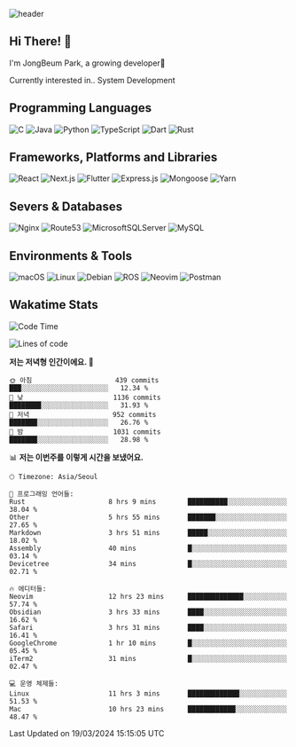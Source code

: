 ![header](https://capsule-render.vercel.app/api?type=waving&color=gradient&height=250&section=header&text=JongBeum%20Park&desc=Welcome%20to%20my%20Github!&fontAlign=66&fontAlignY=35&descAlign=83&descAlignY=55&animation=fadeIn)

## Hi There! 👋
I'm JongBeum Park, a growing developer🌱

Currently interested in.. System Development

## Programming Languages
![C](https://img.shields.io/badge/c-00599C?style=for-the-badge&logo=c&logoColor=white)
![Java](https://img.shields.io/badge/java-ED8B00?style=for-the-badge&logo=openjdk&logoColor=white)
![Python](https://img.shields.io/badge/python-3670A0?style=for-the-badge&logo=python&logoColor=ffdd54)
![TypeScript](https://img.shields.io/badge/typescript-007ACC?style=for-the-badge&logo=typescript&logoColor=white)
![Dart](https://img.shields.io/badge/dart-0175C2?style=for-the-badge&logo=dart&logoColor=white)
![Rust](https://img.shields.io/badge/rust-000000?style=for-the-badge&logo=rust&logoColor=white)

## Frameworks, Platforms and Libraries
![React](https://img.shields.io/badge/react-20232a?style=for-the-badge&logo=react&logoColor=%2361DAFB)
![Next.js](https://img.shields.io/badge/Next.js-000000?style=for-the-badge&logo=Next.js&logoColor=white)
![Flutter](https://img.shields.io/badge/flutter-02569B?style=for-the-badge&logo=flutter&logoColor=white)
![Express.js](https://img.shields.io/badge/express.js-404d59?style=for-the-badge&logo=express&logoColor=%2361DAFB)
![Mongoose](https://img.shields.io/badge/Mongoose-880000?style=for-the-badge&logo=mongoose&logoColor=white)
![Yarn](https://img.shields.io/badge/yarn-2C8EBB?style=for-the-badge&logo=yarn&logoColor=white)

## Severs & Databases
![Nginx](https://img.shields.io/badge/nginx-009639?style=for-the-badge&logo=nginx&logoColor=white)
![Route53](https://img.shields.io/badge/Route53-8c4fff?style=for-the-badge&logo=Amazon%20Route%2053&logoColor=white)
![MicrosoftSQLServer](https://img.shields.io/badge/Microsoft%20SQL%20Sever-CC2927?style=for-the-badge&logo=microsoft%20sql%20server&logoColor=white)
![MySQL](https://img.shields.io/badge/mysql-4479A1?style=for-the-badge&logo=mysql&logoColor=white)

## Environments & Tools
![macOS](https://img.shields.io/badge/-macOS-000000?style=for-the-badge&logo=macOS&logoColor=white)
![Linux](https://img.shields.io/badge/Linux-FCC624?style=for-the-badge&logo=Linux&logoColor=white)
![Debian](https://img.shields.io/badge/Debian-A81D33?style=for-the-badge&logo=Debian&logoColor=white)
![ROS](https://img.shields.io/badge/ROS-22314E?style=for-the-badge&logo=ROS&logoColor=white)
![Neovim](https://img.shields.io/badge/neovim-57A143?style=for-the-badge&logo=Neovim&logoColor=white)
![Postman](https://img.shields.io/badge/Postman-FF6C37?style=for-the-badge&logo=Postman&logoColor=white)

## Wakatime Stats
<!--START_SECTION:waka-->
![Code Time](http://img.shields.io/badge/Code%20Time-2%2C361%20hrs%2039%20mins-blue)

![Lines of code](https://img.shields.io/badge/%EC%A0%80%EB%8A%94%20%EC%97%AC%ED%83%9C%EA%B9%8C%EC%A7%80%20-1.5%20million%20%EC%A4%84%EC%9D%98%20%EC%BD%94%EB%93%9C%EB%A5%BC%20%EC%9E%91%EC%84%B1%ED%96%88%EC%96%B4%EC%9A%94.-blue)

**저는 저녁형 인간이에요. 🦉** 

```text
🌞 아침                     439 commits         ███░░░░░░░░░░░░░░░░░░░░░░   12.34 % 
🌆 낮　                     1136 commits        ████████░░░░░░░░░░░░░░░░░   31.93 % 
🌃 저녁                     952 commits         ███████░░░░░░░░░░░░░░░░░░   26.76 % 
🌙 밤　                     1031 commits        ███████░░░░░░░░░░░░░░░░░░   28.98 % 
```


📊 **저는 이번주를 이렇게 시간을 보냈어요.** 

```text
🕑︎ Timezone: Asia/Seoul

💬 프로그래밍 언어들: 
Rust                     8 hrs 9 mins        ██████████░░░░░░░░░░░░░░░   38.04 % 
Other                    5 hrs 55 mins       ███████░░░░░░░░░░░░░░░░░░   27.65 % 
Markdown                 3 hrs 51 mins       █████░░░░░░░░░░░░░░░░░░░░   18.02 % 
Assembly                 40 mins             █░░░░░░░░░░░░░░░░░░░░░░░░   03.14 % 
Devicetree               34 mins             █░░░░░░░░░░░░░░░░░░░░░░░░   02.71 % 

🔥 에디터들: 
Neovim                   12 hrs 23 mins      ██████████████░░░░░░░░░░░   57.74 % 
Obsidian                 3 hrs 33 mins       ████░░░░░░░░░░░░░░░░░░░░░   16.62 % 
Safari                   3 hrs 31 mins       ████░░░░░░░░░░░░░░░░░░░░░   16.41 % 
GoogleChrome             1 hr 10 mins        █░░░░░░░░░░░░░░░░░░░░░░░░   05.45 % 
iTerm2                   31 mins             █░░░░░░░░░░░░░░░░░░░░░░░░   02.47 % 

💻 운영 체제들: 
Linux                    11 hrs 3 mins       █████████████░░░░░░░░░░░░   51.53 % 
Mac                      10 hrs 23 mins      ████████████░░░░░░░░░░░░░   48.47 % 
```


 Last Updated on 19/03/2024 15:15:05 UTC
<!--END_SECTION:waka-->
